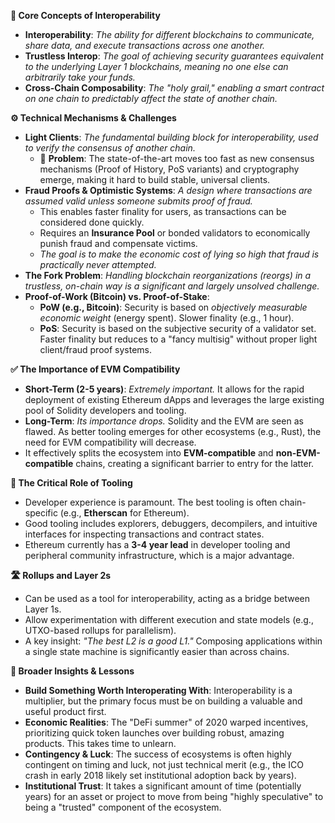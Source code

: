 **🧩 Core Concepts of Interoperability**

*   **Interoperability**: *The ability for different blockchains to communicate, share data, and execute transactions across one another.*
*   **Trustless Interop**: *The goal of achieving security guarantees equivalent to the underlying Layer 1 blockchains, meaning no one else can arbitrarily take your funds.*
*   **Cross-Chain Composability**: *The "holy grail," enabling a smart contract on one chain to predictably affect the state of another chain.*

**⚙️ Technical Mechanisms & Challenges**

*   **Light Clients**: *The fundamental building block for interoperability, used to verify the consensus of another chain.*
    *   🔁 **Problem**: The state-of-the-art moves too fast as new consensus mechanisms (Proof of History, PoS variants) and cryptography emerge, making it hard to build stable, universal clients.
*   **Fraud Proofs & Optimistic Systems**: *A design where transactions are assumed valid unless someone submits proof of fraud.*
    *   This enables faster finality for users, as transactions can be considered done quickly.
    *   Requires an **Insurance Pool** or bonded validators to economically punish fraud and compensate victims.
    *   *The goal is to make the economic cost of lying so high that fraud is practically never attempted.*
*   **The Fork Problem**: *Handling blockchain reorganizations (reorgs) in a trustless, on-chain way is a significant and largely unsolved challenge.*
*   **Proof-of-Work (Bitcoin) vs. Proof-of-Stake**:
    *   **PoW (e.g., Bitcoin)**: Security is based on *objectively measurable economic weight* (energy spent). Slower finality (e.g., 1 hour).
    *   **PoS**: Security is based on the subjective security of a validator set. Faster finality but reduces to a "fancy multisig" without proper light client/fraud proof systems.

**✅ The Importance of EVM Compatibility**

*   **Short-Term (2-5 years)**: *Extremely important.* It allows for the rapid deployment of existing Ethereum dApps and leverages the large existing pool of Solidity developers and tooling.
*   **Long-Term**: *Its importance drops.* Solidity and the EVM are seen as flawed. As better tooling emerges for other ecosystems (e.g., Rust), the need for EVM compatibility will decrease.
*   It effectively splits the ecosystem into **EVM-compatible** and **non-EVM-compatible** chains, creating a significant barrier to entry for the latter.

**🧰 The Critical Role of Tooling**

*   Developer experience is paramount. The best tooling is often chain-specific (e.g., **Etherscan** for Ethereum).
*   Good tooling includes explorers, debuggers, decompilers, and intuitive interfaces for inspecting transactions and contract states.
*   Ethereum currently has a **3-4 year lead** in developer tooling and peripheral community infrastructure, which is a major advantage.

**🛣️ Rollups and Layer 2s**

*   Can be used as a tool for interoperability, acting as a bridge between Layer 1s.
*   Allow experimentation with different execution and state models (e.g., UTXO-based rollups for parallelism).
*   A key insight: *"The best L2 is a good L1."* Composing applications within a single state machine is significantly easier than across chains.

**🧭 Broader Insights & Lessons**

*   **Build Something Worth Interoperating With**: Interoperability is a multiplier, but the primary focus must be on building a valuable and useful product first.
*   **Economic Realities**: The "DeFi summer" of 2020 warped incentives, prioritizing quick token launches over building robust, amazing products. This takes time to unlearn.
*   **Contingency & Luck**: The success of ecosystems is often highly contingent on timing and luck, not just technical merit (e.g., the ICO crash in early 2018 likely set institutional adoption back by years).
*   **Institutional Trust**: It takes a significant amount of time (potentially years) for an asset or project to move from being "highly speculative" to being a "trusted" component of the ecosystem.